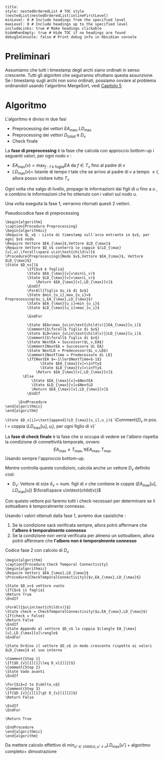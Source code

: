 ```table-of-contents
title: 
style: nestedOrderedList # TOC style (nestedList|nestedOrderedList|inlineFirstLevel)
minLevel: 0 # Include headings from the specified level
maxLevel: 0 # Include headings up to the specified level
includeLinks: true # Make headings clickable
hideWhenEmpty: true # Hide TOC if no headings are found
debugInConsole: false # Print debug info in Obsidian console
```
# Preliminari

Assumiamo che tutti i timestamp degli archi siano ordinati in senso crescente.
Tutti gli algoritmi che seguiranno sfruttano questa assunzione.
Se i timestamp sugli archi non sono ordinati, possiamo ovviare al problema ordinandoli usando l'algoritmo MergeSort, vedi [Capitolo 5](#^33fd38)
# Algoritmo

L'algoritmo è diviso in due fasi
- Preprocessing dei vettori $EA_\max,LD_\max$
- Preprocessing dei vettori $D_{totali}$ e $D_v$
- Check finale

La **fase di preprocessing** è la fase che calcola con approccio bottom-up i seguenti valori, per ogni nodo $v$ : 
- $EA_{\max}(v)=\max_{f:\text{f è foglia}}EA$ da $f\in T_v$ fino al padre di $v$ 
- $LD_\max(v)=$ Istante di tempo $t$ tale che se arrivo al padre di $v$ a tempo $\leq t$, allora posso visitare tutto $T_v$

Ogni volta che salgo di livello, propago le informazioni dai figli di $u$ fino a $u$ , e combino le informazioni che ho ottenuto con i valori sul nodo $u$.

Una volta eseguita la fase 1, verranno ritornati questi $2$ vettori. 

Pseudocodice fase di preprocessing

```pseudo
\begin{algorithm}
\caption{Procedura Preprocessing}
\begin{algorithmic}
\Require $L_v$ : Lista di timestamp sull'arco entrante in $v$, per ogni $v$ nodo
\Require Vettore $EA_{\max}$,Vettore $LD_{\max}$
\Require Vettore $D_v$ conterrà le coppie $(LD_{\max}[u],u),\forall\space u\in\text{child(v)}$
\Procedure{Preprocessing}{Nodo $v$,Vettore $EA_{\max}$, Vettore $LD_{\max}$}
\State $D_v=[]$
	      \If{$v$ è foglia}
	      \State $EA_{\max}[v]=\min(L_v)$
	      \State $LD_{\max}[v]=\max(L_v)$
		      \Return $EA_{\max}[v],LD_{\max}[v]$
          \EndIf
          \ForAll{figlio $u_i$ di $v$}
          \State $min_{u_i},max_{u_i}=$ Preprocessing($u_i,EA_{\max},LD_{\max}$)
          \State $EA_{\max}[u_i]=min_{u_i}$
          \State $LD_{\max}[u_i]=max_{u_i}$
          
          \EndFor
          
          \State $EA=\max_{u\in\text{child(v)}}EA_{\max}[u_i]$
          \Comment{$\forall$ figlio di $v$}
          \State $LD=\min_{u\in\text{child(v)}}LD_{\max}[u_i]$
          \Comment{$\forall$ figlio di $v$}
          \State NextEA = Successor($L_v,EA$)
          \Comment{NextEA = Successore di EA}
          \State NextLD = Predecessor($L_v,LD$)
          \Comment{NextTime = Predecessore di LD}
          \If{NextEA $=-1\lor$NextTime=$-1$}
		        \State $EA_{\max}[v]=\infty$
		        \State $LD_{\max}[v]=\infty$
	          \Return $EA_{\max}[v],LD_{\max}[v]$
	    \Else
		    \State $EA_{\max}[v]=$NextEA
		    \State $LD_{\max}[v]=$NextLD
		    \Return $EA_{\max}[v],LD_{\max}[v]$
          \EndIf
          
      \EndProcedure
\end{algorithmic}
\end{algorithm}
```

`\State $D_v[i]=\text{append}(LD_{\max}[u_i],u_i)$
`\Comment{$D_v$ in pos. i = coppia $(LD_{\max}[u_i],u_i)$, per ogni figlio di $v$}`


La **fase di check finale** è la fase che si occupa di vedere se l'albero rispetta la condizione di connettività temporale, ovvero 
$$EA_\max\leq T_{\max},\forall EA_\max,T_\max$$
Usando sempre l'approccio bottom-up.

Mentre controlla queste condizioni, calcola anche un vettore $D_v$ definito così:
- $D_v:$ Vettore di size $\delta_v=\text{num. figli di }v$ che contiene le coppie $(EA_\max[u],LD_\max[u])$ $\forall\space u\in\text{child(v)}$ 

Con questo vettore poi faremo tutti i check necessari per determinare se il sottoalbero è temporalmente connesso.

Usando i valori ottenuti dalla fase 1, avremo due casistiche : 
1) Se la condizione sarà verificata sempre, allora potrò affermare che **l'albero è  temporalmente connesso**
2) Se la condizione non verrà verificata per almeno un sottoalbero, allora potrò affermare che **l'albero non è temporalmente connesso**

Codice fase 2 con calcolo di $D_v$

```pseudo
\begin{algorithm}
\caption{Procedura Check Temporal Connectivity}
\begin{algorithmic}
\Require Vettori $EA_{\max},LD_{\max}$
\Procedure{CheckTemporalConnectivity}{$v,EA_{\max},LD_{\max}$}

\State $D_v=$ vettore vuoto
\If{$v$ is foglia}
\Return True
\EndIf

\ForAll{$u\in\text{child(v)}$}
\State check = CheckTemporalConnectivity($u,EA_{\max},LD_{\max}$)
\If{check = False}
\Return False
\EndIf
\State Appendo al vettore $D_v$ la coppia $\langle EA_{\max}[u],LD_{\max}[u]\rangle$
\EndFor

\State Ordino il vettore $D_v$ in modo crescente rispetto ai valori $LD_{\max}$ al suo interno

\Comment{Step 1}
\If{$D_{v}[1][1]\leq D_v[2][2]$}
\Comment{Step 2}
\State Vado avanti
\EndIf

\For{$i$=2 to $\delta_u$}
\Comment{Step 3}
\If{$D_{v}[i][1]\gt D_{v}[1][2]$}
\Return False

\EndIf
\EndFor

\Return True

\EndProcedure
\end{algorithmic}
\end{algorithm}
```

Da mettere calcolo effettivo di $min_{u'\in\text{child(v)},u'\neq u}LD_{\max}[u']$ + algoritmo completo+ dimostrazione

